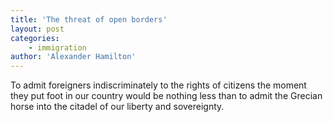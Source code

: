 ```yaml
---
title: 'The threat of open borders'
layout: post
categories:
    - immigration
author: 'Alexander Hamilton'
---
```


To admit foreigners indiscriminately to the rights of citizens the moment they put foot in our country would be nothing less than to admit the Grecian horse into the citadel of our liberty and sovereignty.